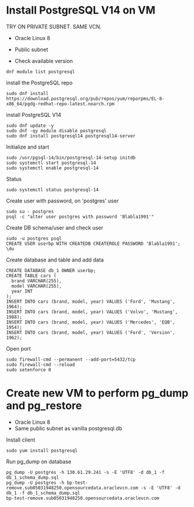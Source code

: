 # Install PostgreSQL V14 on VM

TRY ON PRIVATE SUBNET. SAME VCN. 

- Oracle Linux 8
- Public subnet

- Check available version

```
dnf module list postgresql
```

 install the PostgreSQL repo 
 ```
sudo dnf install https://download.postgresql.org/pub/repos/yum/reporpms/EL-8-x86_64/pgdg-redhat-repo-latest.noarch.rpm
```

install PostgreSQL V14
```
sudo dnf update -y
sudo dnf -qy module disable postgresql
sudo dnf install postgresql14 postgresql14-server
````

Initialize and start
```
sudo /usr/pgsql-14/bin/postgresql-14-setup initdb
sudo systemctl start postgresql-14
sudo systemctl enable postgresql-14
```

Status
```
sudo systemctl status postgresql-14
```

Create user with password, on 'postgres' user
```
sudo su - postgres
psql -c "alter user postgres with password 'Blabla1991'"
```

Create DB schema/user and check user
```
sudo -u postgres psql
CREATE USER userbp WITH CREATEDB CREATEROLE PASSWORD 'Blabla1991';
\du
```

Create database and table and add data
```
CREATE DATABASE db_1 OWNER userbp;
CREATE TABLE cars (
  brand VARCHAR(255),
  model VARCHAR(255),
  year INT
);
INSERT INTO cars (brand, model, year) VALUES ('Ford', 'Mustang', 1964);
INSERT INTO cars (brand, model, year) VALUES ('Volvo', 'Mustang', 1988);
INSERT INTO cars (brand, model, year) VALUES ('Mercedes', 'EQB', 1954);
INSERT INTO cars (brand, model, year) VALUES ('Ford', 'Version', 1962);
```

Open port
```
sudo firewall-cmd --permanent --add-port=5432/tcp
sudo firewall-cmd --reload
sudo setenforce 0
```

# Create new VM to perform pg_dump and pg_restore
- Oracle Linux 8
- Same public subnet as vanilla postgresql db

Install client
```
sudo yum install postgresql

```

Run pg_dump on database
```
pg_dump -U postgres -h 130.61.29.241 -s -E 'UTF8' -d db_1 -f db_1_schema_dump.sql
pg_dump -U postgres -h bp-test-remove.sub05031948250.opensourcedata.oraclevcn.com -s -E 'UTF8' -d db_1 -f db_1_schema_dump.sql
bp-test-remove.sub05031948250.opensourcedata.oraclevcn.com
```

